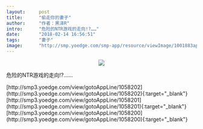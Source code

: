 ```yaml
---
layout:     post
title:      "偷走你的妻子"
author:     "作者：黑泽R"
intro:      "危险的NTR游戏的走向!?……"
date:       "2018-02-14 16:56:51"
tags:       "妻子"
image:      "http://smp.yoedge.com/smp-app/resource/viewImage/1001883appline.png"
---
```

<div style="text-align: center">
<p><img src="http://smp.yoedge.com/smp-app/resource/viewImage/1001883appline.png"/></p>
</div>
<p class="post-meta">
<span>危险的NTR游戏的走向!?……</span>
</p>
[http://smp3.yoedge.com/view/gotoAppLine/1058202](http://smp3.yoedge.com/view/gotoAppLine/1058202){:target="_blank"}
[http://smp3.yoedge.com/view/gotoAppLine/1058201](http://smp3.yoedge.com/view/gotoAppLine/1058201){:target="_blank"}
[http://smp3.yoedge.com/view/gotoAppLine/1058200](http://smp3.yoedge.com/view/gotoAppLine/1058200){:target="_blank"}


